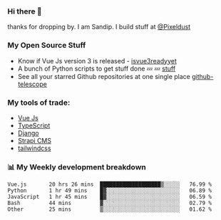 ### Hi there 👋

thanks for dropping by.
I am Sandip. I build stuff at [@Pixeldust](github.com/pixeldust-in/)

###  **My Open Source Stuff**

 - Know if Vue Js version 3 is released -  [isvue3readyyet](https://github.com/sandiprb/isvue3readyyet)
 - A bunch of Python scripts to get stuff done 💤 💤 [stuff](https://github.com/sandiprb/stuff)
 - See all your starred Github repositories at one single place [github-telescope](https://github.com/sandiprb/github-telescope)



###  **My tools of trade:**
 - [Vue Js](https://github.com/vuejs/vue/)
 - [TypeScript](https://github.com/microsoft/TypeScript)
 - [Django](github.com/django/django)
 - [Strapi CMS](github.com/strapi/strapi)
 - [tailwindcss](https://github.com/tailwindlabs/tailwindcss)


###  📊 **My Weekly development breakdown**
<!--START_SECTION:waka-->
```text
Vue.js       20 hrs 26 mins  ███████████████████▒░░░░░   76.99 % 
Python       1 hr 49 mins    █▓░░░░░░░░░░░░░░░░░░░░░░░   06.89 % 
JavaScript   1 hr 45 mins    █▓░░░░░░░░░░░░░░░░░░░░░░░   06.59 % 
Bash         44 mins         ▓░░░░░░░░░░░░░░░░░░░░░░░░   02.79 % 
Other        25 mins         ▒░░░░░░░░░░░░░░░░░░░░░░░░   01.62 % 
```
<!--END_SECTION:waka-->
